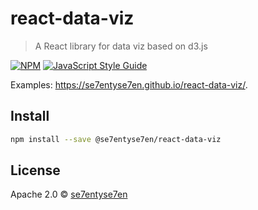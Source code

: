 # react-data-viz

> A React library for data viz based on d3.js

[![NPM](https://img.shields.io/npm/v/@se7entyse7en/react-data-viz.svg)](https://www.npmjs.com/package/@se7entyse7en/react-data-viz) [![JavaScript Style Guide](https://img.shields.io/badge/code_style-standard-brightgreen.svg)](https://standardjs.com)

Examples: https://se7entyse7en.github.io/react-data-viz/.

## Install

```bash
npm install --save @se7entyse7en/react-data-viz
```

## License

Apache 2.0 © [se7entyse7en](https://github.com/se7entyse7en)
